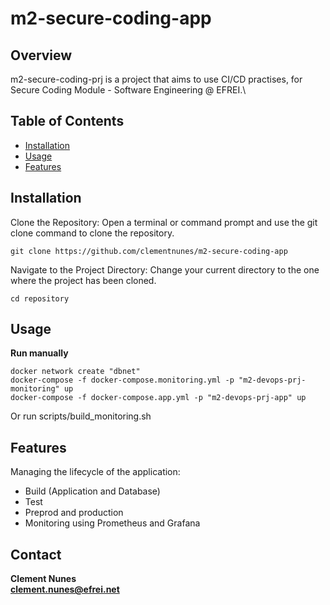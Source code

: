 

# m2-secure-coding-app

## Overview

m2-secure-coding-prj is a project that aims to use CI/CD practises, for Secure Coding Module - Software Engineering @ EFREI.\
  
## Table of Contents

- [Installation](#installation)
- [Usage](#usage)
- [Features](#features)

## Installation

Clone the Repository:
Open a terminal or command prompt and use the git clone command to clone the repository.

```
git clone https://github.com/clementnunes/m2-secure-coding-app
```

Navigate to the Project Directory:
Change your current directory to the one where the project has been cloned.

```
cd repository
```

## Usage
**Run manually**
```
docker network create "dbnet"
docker-compose -f docker-compose.monitoring.yml -p "m2-devops-prj-monitoring" up
docker-compose -f docker-compose.app.yml -p "m2-devops-prj-app" up
```

Or run scripts/build_monitoring.sh

## Features
Managing the lifecycle of the application:
- Build (Application and Database)
- Test
- Preprod and production
- Monitoring using Prometheus and Grafana

## Contact

**Clement Nunes**\
**clement.nunes@efrei.net**
